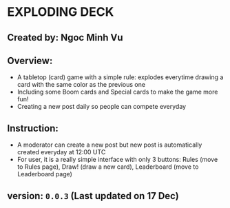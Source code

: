 # EXPLODING DECK

## Created by: Ngoc Minh Vu

## Overview:
* A tabletop (card) game with a simple rule: explodes everytime drawing a card with the same color as the previous one
* Including some Boom cards and Special cards to make the game more fun!
* Creating a new post daily so people can compete everyday

## Instruction:
* A moderator can create a new post but new post is automatically created everyday at 12:00 UTC
* For user, it is a really simple interface with only 3 buttons: Rules (move to Rules page), Draw! (draw a new card), Leaderboard (move to Leaderboard page)

## version: `0.0.3` (Last updated on 17 Dec)


